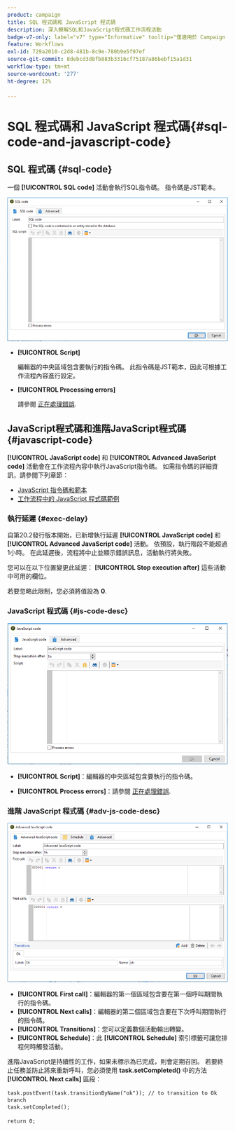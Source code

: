 ```yaml
---
product: campaign
title: SQL 程式碼和 JavaScript 程式碼
description: 深入瞭解SQL和JavaScript程式碼工作流程活動
badge-v7-only: label="v7" type="Informative" tooltip="僅適用於 Campaign Classic v7"
feature: Workflows
exl-id: 729a2010-c2d8-481b-8c9e-780b9e5f97ef
source-git-commit: 8debcd3d8fb883b3316cf75187a86bebf15a1d31
workflow-type: tm+mt
source-wordcount: '277'
ht-degree: 12%

---
```


# SQL 程式碼和 JavaScript 程式碼{#sql-code-and-javascript-code}



## SQL 程式碼 {#sql-code}

一個 **[!UICONTROL SQL code]** 活動會執行SQL指令碼。 指令碼是JST範本。

![](assets/sql_code.png)

* **[!UICONTROL Script]**

  編輯器的中央區域包含要執行的指令碼。 此指令碼是JST範本，因此可根據工作流程內容進行設定。

* **[!UICONTROL Processing errors]**

  請參閱 [正在處理錯誤](monitoring-workflow-execution.md#processing-errors).

## JavaScript程式碼和進階JavaScript程式碼 {#javascript-code}

**[!UICONTROL JavaScript code]** 和 **[!UICONTROL Advanced JavaScript code]** 活動會在工作流程內容中執行JavaScript指令碼。 如需指令碼的詳細資訊，請參閱下列章節：

* [JavaScript 指令碼和範本](javascript-scripts-and-templates.md)
* [工作流程中的 JavaScript 程式碼範例](javascript-in-workflows.md)

### 執行延遲 {#exec-delay}

自第20.2發行版本開始，已新增執行延遲 **[!UICONTROL JavaScript code]** 和 **[!UICONTROL Advanced JavaScript code]** 活動。 依預設，執行階段不能超過1小時。 在此延遲後，流程將中止並顯示錯誤訊息，活動執行將失敗。

您可以在以下位置變更此延遲： **[!UICONTROL Stop execution after]** 這些活動中可用的欄位。

若要忽略此限制，您必須將值設為 **0**.

### JavaScript 程式碼 {#js-code-desc}

![](assets/javascript_code.png)

* **[!UICONTROL Script]**：編輯器的中央區域包含要執行的指令碼。

* **[!UICONTROL Process errors]**：請參閱 [正在處理錯誤](monitoring-workflow-execution.md#processing-errors).

### 進階 JavaScript 程式碼 {#adv-js-code-desc}

![](assets/advanced_javascript_code.png)

* **[!UICONTROL First call]**：編輯器的第一個區域包含要在第一個呼叫期間執行的指令碼。
* **[!UICONTROL Next calls]**：編輯器的第二個區域包含要在下次呼叫期間執行的指令碼。
* **[!UICONTROL Transitions]**：您可以定義數個活動輸出轉變。
* **[!UICONTROL Schedule]**：此 **[!UICONTROL Schedule]** 索引標籤可讓您排程何時觸發活動。

進階JavaScript是持續性的工作，如果未標示為已完成，則會定期召回。 若要終止任務並防止將來重新呼叫，您必須使用 **task.setCompleted()** 中的方法 **[!UICONTROL Next calls]** 區段：

```
task.postEvent(task.transitionByName("ok")); // to transition to Ok branch
task.setCompleted();

return 0;
```
